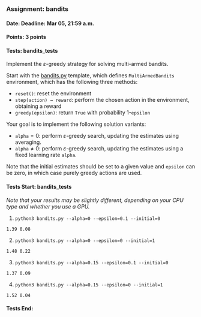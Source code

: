 ### Assignment: bandits
#### Date: Deadline: Mar 05, 21:59 a.m.
#### Points: 3 points
#### Tests: bandits_tests

Implement the $ε$-greedy strategy for solving multi-armed bandits.

Start with the [bandits.py](https://github.com/ufal/npfl139/tree/master/labs/01/bandits.py)
template, which defines `MultiArmedBandits` environment, which has the following
three methods:
- `reset()`: reset the environment
- `step(action) → reward`: perform the chosen action in the environment,
  obtaining a reward
- `greedy(epsilon)`: return `True` with probability 1-`epsilon`

Your goal is to implement the following solution variants:
- `alpha`$=0$: perform $ε$-greedy search, updating the estimates using
  averaging.
- `alpha`$≠0$: perform $ε$-greedy search, updating the estimates using
  a fixed learning rate `alpha`.

Note that the initial estimates should be set to a given value and `epsilon` can
be zero, in which case purely greedy actions are used.

#### Tests Start: bandits_tests
_Note that your results may be slightly different, depending on your CPU type and whether you use a GPU._

1. `python3 bandits.py --alpha=0 --epsilon=0.1 --initial=0`
```
1.39 0.08
```

2. `python3 bandits.py --alpha=0 --epsilon=0 --initial=1`
```
1.48 0.22
```

3. `python3 bandits.py --alpha=0.15 --epsilon=0.1 --initial=0`
```
1.37 0.09
```

4. `python3 bandits.py --alpha=0.15 --epsilon=0 --initial=1`
```
1.52 0.04
```
#### Tests End:
